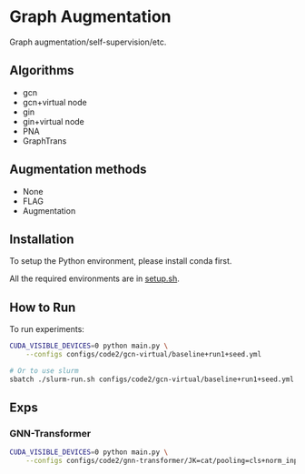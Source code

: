 # Graph Augmentation
Graph augmentation/self-supervision/etc.

## Algorithms
* gcn 
* gcn+virtual node 
* gin 
* gin+virtual node
* PNA
* GraphTrans

## Augmentation methods
* None
* FLAG
* Augmentation

## Installation
To setup the Python environment, please install conda first. 

All the required environments are in [setup.sh](./setup.sh).

## How to Run
To run experiments:
```bash
CUDA_VISIBLE_DEVICES=0 python main.py \
    --configs configs/code2/gcn-virtual/baseline+run1+seed.yml

# Or to use slurm
sbatch ./slurm-run.sh configs/code2/gcn-virtual/baseline+run1+seed.yml
```

## Exps
### GNN-Transformer
```bash
CUDA_VISIBLE_DEVICES=0 python main.py \
    --configs configs/code2/gnn-transformer/JK=cat/pooling=cls+norm_input.yml
```